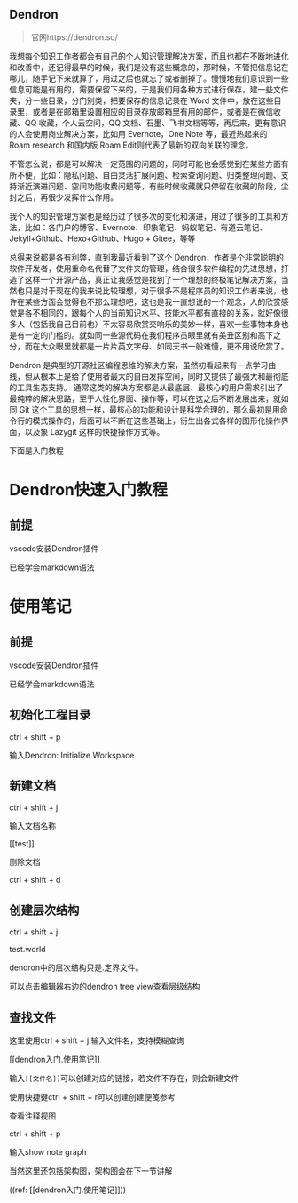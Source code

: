 ## Dendron

> 官网https://dendron.so/

我想每个知识工作者都会有自己的个人知识管理解决方案，而且也都在不断地进化和改善中，还记得最早的时候，我们是没有这些概念的，那时候，不管把信息记在哪儿，随手记下来就算了，用过之后也就忘了或者删掉了。慢慢地我们意识到一些信息可能是有用的，需要保留下来的，于是我们用各种方式进行保存，建一些文件夹，分一些目录，分门别类，把要保存的信息记录在 Word 文件中，放在这些目录里，或者是在邮箱里设置相应的目录存放邮箱里有用的邮件，或者是在微信收藏、QQ 收藏，个人云空间，QQ 文档、石墨、飞书文档等等，再后来，更有意识的人会使用商业解决方案，比如用 Evernote，One Note 等，最近热起来的 Roam research 和国内版 Roam Edit则代表了最新的双向关联的理念。

不管怎么说，都是可以解决一定范围的问题的，同时可能也会感觉到在某些方面有所不便，比如：隐私问题、自由灵活扩展问题、检索查询问题、归类整理问题、支持渐近演进问题、空间功能收费问题等，有些时候收藏就只停留在收藏的阶段，尘封之后，再很少发挥什么作用。

我个人的知识管理方案也是经历过了很多次的变化和演进，用过了很多的工具和方法，比如：各门户的博客、Evernote、印象笔记、蚂蚁笔记、有道云笔记、Jekyll+Github、Hexo+Github、Hugo + Gitee，等等

总得来说都是各有利弊，直到我最近看到了这个 Dendron，作者是个非常聪明的软件开发者，使用重命名代替了文件夹的管理，结合很多软件编程的先进思想，打造了这样一个开源产品，真正让我感觉是找到了一个理想的终极笔记解决方案，当然也只是对于现在的我来说比较理想，对于很多不是程序员的知识工作者来说，也许在某些方面会觉得也不那么理想吧，这也是我一直想说的一个观念，人的欣赏感觉是各不相同的，跟每个人的当前知识水平、技能水平都有直接的关系，就好像很多人（包括我自己目前也）不太容易欣赏交响乐的美妙一样，喜欢一些事物本身也是有一定的门槛的。就如同一些源代码在我们程序员眼里就有美丑区别和高下之分，而在大众眼里就都是一片片英文字母、如同天书一般难懂，更不用说欣赏了。

Dendron 是典型的开源社区编程思维的解决方案，虽然初看起来有一点学习曲线，但从根本上是给了使用者最大的自由发挥空间，同时又提供了最强大和最彻底的工具生态支持。 通常这类的解决方案都是从最底层、最核心的用户需求引出了最纯粹的解决思路，至于人性化界面、操作等，可以在这之后不断发展出来，就如同 Git 这个工具的思想一样，最核心的功能和设计是科学合理的，那么最初是用命令行的模式操作的，后面可以不断在这些基础上，衍生出各式各样的图形化操作界面，以及象 Lazygit 这样的快捷操作方式等。

下面是入门教程

# Dendron快速入门教程

## 前提

vscode安装Dendron插件

已经学会markdown语法


# 使用笔记

## 前提

vscode安装Dendron插件

已经学会markdown语法

## 初始化工程目录

ctrl + shift + p

输入Dendron: Initialize Workspace

## 新建文档

ctrl + shift + j

输入文档名称

[[test]]

删除文档

ctrl + shift + d

## 创建层次结构

ctrl + shift + j

test.world


dendron中的层次结构只是.定界文件。

可以点击编辑器右边的dendron tree view查看层级结构

## 查找文件

这里使用ctrl + shift + j 输入文件名，支持模糊查询

[[dendron入门.使用笔记]]

输入`[[文件名]]`可以创建对应的链接，若文件不存在，则会新建文件

使用快捷键ctrl + shift + r可以创建创建便笺参考

查看注释视图

ctrl + shift + p 

输入show note graph

当然这里还包括架构图，架构图会在下一节讲解

((ref: [[dendron入门.使用笔记]]))